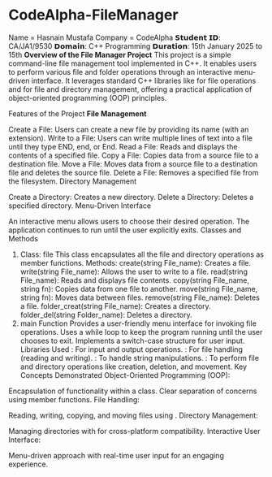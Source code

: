 # CodeAlpha-FileManager
Name = Hasnain Mustafa Company = CodeAlpha 𝗦𝘁𝘂𝗱𝗲𝗻𝘁 𝗜𝗗: CA/JA1/9530 𝗗𝗼𝗺𝗮𝗶𝗻: C++ Programming 𝗗𝘂𝗿𝗮𝘁𝗶𝗼𝗻: 15th January 2025 to 15th
**Overview of the File Manager Project**
This project is a simple command-line file management tool implemented in C++. It enables users to perform various file and folder operations through an interactive menu-driven interface. It leverages standard C++ libraries like <fstream> for file operations and <filesystem> for file and directory management, offering a practical application of object-oriented programming (OOP) principles.

Features of the Project
**File Management**

Create a File: Users can create a new file by providing its name (with an extension).
Write to a File: Users can write multiple lines of text into a file until they type END, end, or End.
Read a File: Reads and displays the contents of a specified file.
Copy a File: Copies data from a source file to a destination file.
Move a File: Moves data from a source file to a destination file and deletes the source file.
Delete a File: Removes a specified file from the filesystem.
Directory Management

Create a Directory: Creates a new directory.
Delete a Directory: Deletes a specified directory.
Menu-Driven Interface

An interactive menu allows users to choose their desired operation.
The application continues to run until the user explicitly exits.
Classes and Methods
1. Class: file
This class encapsulates all the file and directory operations as member functions.
Methods:
create(string File_name): Creates a file.
write(string File_name): Allows the user to write to a file.
read(string File_name): Reads and displays file contents.
copy(string File_name, string fn): Copies data from one file to another.
move(string File_name, string fn): Moves data between files.
remove(string File_name): Deletes a file.
folder_creat(string File_name): Creates a directory.
folder_del(string Folder_name): Deletes a directory.
2. main Function
Provides a user-friendly menu interface for invoking file operations.
Uses a while loop to keep the program running until the user chooses to exit.
Implements a switch-case structure for user input.
Libraries Used
<iostream>: For input and output operations.
<fstream>: For file handling (reading and writing).
<string>: To handle string manipulations.
<filesystem>: To perform file and directory operations like creation, deletion, and movement.
Key Concepts Demonstrated
Object-Oriented Programming (OOP):

Encapsulation of functionality within a class.
Clear separation of concerns using member functions.
File Handling:

Reading, writing, copying, and moving files using <fstream>.
Directory Management:

Managing directories with <filesystem> for cross-platform compatibility.
Interactive User Interface:

Menu-driven approach with real-time user input for an engaging experience.
